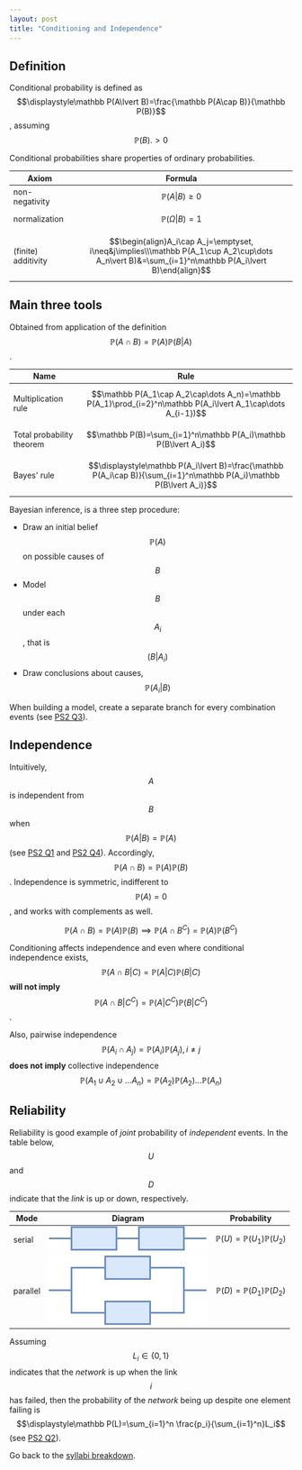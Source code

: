 ```yaml
---
layout: post
title: "Conditioning and Independence"
---
```


## Definition

Conditional probability is defined as $$\displaystyle\mathbb P(A\lvert B)=\frac{\mathbb P(A\cap B)}{\mathbb P(B)}$$, assuming $$\mathbb P(B).>0$$

Conditional probabilities share properties of ordinary probabilities.

 |Axiom|Formula|
 |-|:-:|
 |non-negativity|$$\mathbb P(A\lvert B)\geq 0$$|
 |normalization|$$\mathbb P(\Omega\lvert B)=1$$|
 |(finite) additivity|$$\begin{align}A_i\cap A_j=\emptyset, i\neq&j\implies\\\mathbb P(A_1\cup A_2\cup\dots A_n\vert B)&=\sum_{i=1}^n\mathbb P(A_i\lvert B)\end{align}$$|

## Main three tools

Obtained from application of the definition $$\mathbb P(A\cap B)=\mathbb P(A)\mathbb P(B\lvert A)$$.

|Name|Rule|
|-|:-:|
|Multiplication rule|$$\mathbb P(A_1\cap A_2\cap\dots A_n)=\mathbb P(A_1)\prod_{i=2}^n\mathbb P(A_i\lvert A_1\cap\dots A_{i-1})$$|
|Total probability theorem|$$\mathbb  P(B)=\sum_{i=1}^n\mathbb P(A_i)\mathbb P(B\lvert A_i)$$|
|Bayes' rule|$$\displaystyle\mathbb P(A_i\lvert B)=\frac{\mathbb P(A_i\cap B)}{\sum_{i=1}^n\mathbb P(A_i)\mathbb P(B\lvert A_i)}$$|

Bayesian inference, is a three step procedure:

- Draw an initial belief $$\mathbb P(A)$$ on possible causes of $$B$$
- Model $$B$$ under each $$A_i$$, that is $$\mathbb (B\lvert A_i)$$
- Draw conclusions about causes, $$\mathbb P(A_i\lvert B)$$

When building a model, create a separate branch for every combination events (see [PS2 Q3](https://learning.edx.org/course/course-v1:MITx+6.431x+1T2020/block-v1:MITx+6.431x+1T2020+type@sequential+block@Problem_Set_2/block-v1:MITx+6.431x+1T2020+type@vertical+block@ch4-s5-tab3)).

## Independence

Intuitively, $$A$$ is independent from $$B$$ when $$\mathbb P(A\lvert B)=\mathbb P(A)$$ (see [PS2 Q1](https://learning.edx.org/course/course-v1:MITx+6.431x+1T2020/block-v1:MITx+6.431x+1T2020+type@sequential+block@Problem_Set_2/block-v1:MITx+6.431x+1T2020+type@vertical+block@ch4-s5-tab1) and [PS2 Q4](https://learning.edx.org/course/course-v1:MITx+6.431x+1T2020/block-v1:MITx+6.431x+1T2020+type@sequential+block@Problem_Set_2/block-v1:MITx+6.431x+1T2020+type@vertical+block@ch4-s5-tab4)). Accordingly, $$\mathbb P(A\cap B)=\mathbb P(A)\mathbb P(B)$$. Independence is symmetric, indifferent to $$\mathbb P(A)=0$$, and works with complements as well.

$$\mathbb P(A\cap B)=\mathbb P(A)\mathbb P(B)\implies\mathbb P(A\cap B^C)=\mathbb P(A)\mathbb P(B^C)$$

Conditioning affects independence and even where conditional independence exists, $$\mathbb P(A\cap B\lvert C)=\mathbb P(A\lvert C)\mathbb P(B\lvert C)$$ **will not imply** $$\mathbb P(A\cap B\lvert C^C)=\mathbb P(A\lvert C^C)\mathbb P(B\lvert C^C)$$.

Also, pairwise independence $$\mathbb P(A_i\cap A_j)=\mathbb P(A_i)\mathbb P(A_j), i\neq j$$ **does not imply** collective independence $$\mathbb P(A_1\cup A_2\cup\dots A_n)=\mathbb P(A_2)\mathbb P(A_2)\dots\mathbb P(A_n)$$

## Reliability

Reliability is good example of *joint* probability of *independent* events. In the table below, $$U$$ and $$D$$ indicate that the *link* is up or down, respectively.

|Mode|Diagram|Probability|
|-|:-:|:-:|
|serial|![12457](/assets/images/2022-01-05-conditioning-and-independence/12457.png)|$$\mathbb P(U)=\mathbb P(U_1)\mathbb P(U_2)$$|
|parallel|![21589](/assets/images/2022-01-05-conditioning-and-independence/21589.png)|$$\mathbb P(D)=\mathbb P(D_1)\mathbb P(D_2)$$|

Assuming $$L_i\in\{0,1\}$$ indicates that the *network* is up when the link $$i$$ has failed, then the probability of the *network* being up despite one element failing is $$\displaystyle\mathbb P(L)=\sum_{i=1}^n \frac{p_i}{\sum_{i=1}^n}L_i$$ (see [PS2 Q2](https://learning.edx.org/course/course-v1:MITx+6.431x+1T2020/block-v1:MITx+6.431x+1T2020+type@sequential+block@Problem_Set_2/block-v1:MITx+6.431x+1T2020+type@vertical+block@ch4-s5-tab2)).

Go back to the [syllabi breakdown](/2022/01/02/prob-and-stats-syllabi.html).

